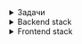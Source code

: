 <details>
  <summary>Задачи</summary>

- [X] Code
- [ ] Review
- [ ] Commit

</details>

<details>
  <summary>Backend stack</summary>

<ul>
  <li>Python</li>
  <li>FastAPI</li>
  <li>SQLAlchemy</li>
  <li>PostgreSQL</li>
  <li>Asyncpg</li>
  <li>Redis</li>
  <li>Celery</li>
</ul>
</details>

<details>
  <summary>Frontend stack</summary>

<ul>
  <li>Javascript</li>
  <li>Vue</li>
  <li>Axios</li>
  <li>Vue-Router</li>
  <li>VueUse</li>
  <li>Vue-Toast</li>
  <li>Bootstrap</li>
</ul>
</details>